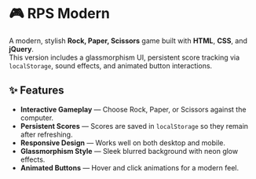 # 🎮 RPS Modern

A modern, stylish **Rock, Paper, Scissors** game built with **HTML**, **CSS**, and **jQuery**.  
This version includes a glassmorphism UI, persistent score tracking via `localStorage`, sound effects, and animated button interactions.

## ✨ Features
- **Interactive Gameplay** — Choose Rock, Paper, or Scissors against the computer.
- **Persistent Scores** — Scores are saved in `localStorage` so they remain after refreshing.
- **Responsive Design** — Works well on both desktop and mobile.
- **Glassmorphism Style** — Sleek blurred background with neon glow effects.
- **Animated Buttons** — Hover and click animations for a modern feel.

